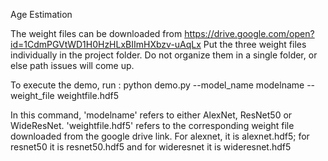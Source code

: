 Age Estimation 

The weight files can be downloaded from https://drive.google.com/open?id=1CdmPGVtWD1H0HzHLxBIImHXbzv-uAqLx
Put the three weight files individually in the project folder. Do not organize them in a single folder, or else path issues will come up.

To execute the demo, run :
python demo.py --model_name modelname --weight_file weightfile.hdf5 


In this command, 'modelname' refers to either AlexNet, ResNet50 or WideResNet. 'weightfile.hdf5' refers to the corresponding weight file downloaded from the google drive link. 
For alexnet, it is alexnet.hdf5; for resnet50 it is resnet50.hdf5 and for wideresnet it is wideresnet.hdf5
